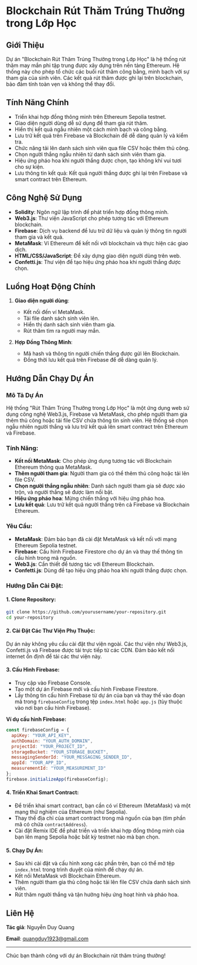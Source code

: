 # Blockchain Rút Thăm Trúng Thưởng trong Lớp Học

## Giới Thiệu
Dự án "Blockchain Rút Thăm Trúng Thưởng trong Lớp Học" là hệ thống rút thăm may mắn phi tập trung được xây dựng trên nền tảng Ethereum. Hệ thống này cho phép tổ chức các buổi rút thăm công bằng, minh bạch với sự tham gia của sinh viên. Các kết quả rút thăm được ghi lại trên blockchain, bảo đảm tính toàn vẹn và không thể thay đổi.

## Tính Năng Chính
- Triển khai hợp đồng thông minh trên Ethereum Sepolia testnet.
- Giao diện người dùng dễ sử dụng để tham gia rút thăm.
- Hiển thị kết quả ngẫu nhiên một cách minh bạch và công bằng.
- Lưu trữ kết quả trên Firebase và Blockchain để dễ dàng quản lý và kiểm tra.
- Chức năng tải lên danh sách sinh viên qua file CSV hoặc thêm thủ công.
- Chọn người thắng ngẫu nhiên từ danh sách sinh viên tham gia.
- Hiệu ứng pháo hoa khi người thắng được chọn, tạo không khí vui tươi cho sự kiện.
- Lưu thông tin kết quả: Kết quả người thắng được ghi lại trên Firebase và smart contract trên Ethereum.

## Công Nghệ Sử Dụng
- **Solidity**: Ngôn ngữ lập trình để phát triển hợp đồng thông minh.
- **Web3.js**: Thư viện JavaScript cho phép tương tác với Ethereum blockchain.
- **Firebase**: Dịch vụ backend để lưu trữ dữ liệu và quản lý thông tin người tham gia và kết quả.
- **MetaMask**: Ví Ethereum để kết nối với blockchain và thực hiện các giao dịch.
- **HTML/CSS/JavaScript**: Để xây dựng giao diện người dùng trên web.
- **Confetti.js**: Thư viện để tạo hiệu ứng pháo hoa khi người thắng được chọn.

## Luồng Hoạt Động Chính
1. **Giao diện người dùng**:
   - Kết nối đến ví MetaMask.
   - Tải file danh sách sinh viên lên.
   - Hiển thị danh sách sinh viên tham gia.
   - Rút thăm tìm ra người may mắn.
   
2. **Hợp Đồng Thông Minh**:
   - Mã hash và thông tin người chiến thắng được gửi lên Blockchain.
   - Đồng thời lưu kết quả trên Firebase để dễ dàng quản lý.

## Hướng Dẫn Chạy Dự Án

### Mô Tả Dự Án
Hệ thống "Rút Thăm Trúng Thưởng trong Lớp Học" là một ứng dụng web sử dụng công nghệ Web3.js, Firebase và MetaMask, cho phép người tham gia thêm thủ công hoặc tải file CSV chứa thông tin sinh viên. Hệ thống sẽ chọn ngẫu nhiên người thắng và lưu trữ kết quả lên smart contract trên Ethereum và Firebase.

### Tính Năng:
- **Kết nối MetaMask**: Cho phép ứng dụng tương tác với Blockchain Ethereum thông qua MetaMask.
- **Thêm người tham gia**: Người tham gia có thể thêm thủ công hoặc tải lên file CSV.
- **Chọn người thắng ngẫu nhiên**: Danh sách người tham gia sẽ được xáo trộn, và người thắng sẽ được làm nổi bật.
- **Hiệu ứng pháo hoa**: Mừng chiến thắng với hiệu ứng pháo hoa.
- **Lưu kết quả**: Lưu trữ kết quả người thắng trên cả Firebase và Blockchain Ethereum.

### Yêu Cầu:
- **MetaMask**: Đảm bảo bạn đã cài đặt MetaMask và kết nối với mạng Ethereum Sepolia testnet.
- **Firebase**: Cấu hình Firebase Firestore cho dự án và thay thế thông tin cấu hình trong mã nguồn.
- **Web3.js**: Cần thiết để tương tác với Ethereum Blockchain.
- **Confetti.js**: Dùng để tạo hiệu ứng pháo hoa khi người thắng được chọn.

### Hướng Dẫn Cài Đặt:

#### 1. Clone Repository:
```bash
git clone https://github.com/yourusername/your-repository.git
cd your-repository
```

#### 2. Cài Đặt Các Thư Viện Phụ Thuộc:
Dự án này không yêu cầu cài đặt thư viện ngoài. Các thư viện như Web3.js, Confetti.js và Firebase được tải trực tiếp từ các CDN. Đảm bảo kết nối internet ổn định để tải các thư viện này.

#### 3. Cấu Hình Firebase:
- Truy cập vào Firebase Console.
- Tạo một dự án Firebase mới và cấu hình Firebase Firestore.
- Lấy thông tin cấu hình Firebase từ dự án của bạn và thay thế vào đoạn mã trong `firebaseConfig` trong tệp `index.html` hoặc `app.js` (tùy thuộc vào nơi bạn cấu hình Firebase).

**Ví dụ cấu hình Firebase:**
```javascript
const firebaseConfig = {
  apiKey: "YOUR_API_KEY",
  authDomain: "YOUR_AUTH_DOMAIN",
  projectId: "YOUR_PROJECT_ID",
  storageBucket: "YOUR_STORAGE_BUCKET",
  messagingSenderId: "YOUR_MESSAGING_SENDER_ID",
  appId: "YOUR_APP_ID",
  measurementId: "YOUR_MEASUREMENT_ID"
};
firebase.initializeApp(firebaseConfig);
```

#### 4. Triển Khai Smart Contract:
- Để triển khai smart contract, bạn cần có ví Ethereum (MetaMask) và một mạng thử nghiệm của Ethereum (như Sepolia).
- Thay thế địa chỉ của smart contract trong mã nguồn của bạn (tìm phần mã có chứa `contractAddress`).
- Cài đặt Remix IDE để phát triển và triển khai hợp đồng thông minh của bạn lên mạng Sepolia hoặc bất kỳ testnet nào mà bạn chọn.

#### 5. Chạy Dự Án:
- Sau khi cài đặt và cấu hình xong các phần trên, bạn có thể mở tệp `index.html` trong trình duyệt của mình để chạy dự án.
- Kết nối MetaMask với Blockchain Ethereum.
- Thêm người tham gia thủ công hoặc tải lên file CSV chứa danh sách sinh viên.
- Rút thăm người thắng và tận hưởng hiệu ứng hoạt hình và pháo hoa.

## Liên Hệ
**Tác giả**: Nguyễn Duy Quang

**Email**: quangduy1923@gmail.com

---

Chúc bạn thành công với dự án Blockchain rút thăm trúng thưởng!

